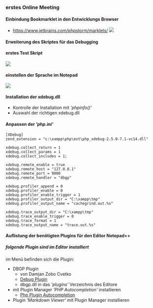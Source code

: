 ### erstes Online Meeting

#### Einbindung Bookmarklet in den Entwicklungs Browser
+ https://www.jetbrains.com/phpstorm/marklets/
![](https://i.imgur.com/6S4P90H.png)

#### Erweiterung des Skriptes für das Debugging



#### erstes Test Skript
![](https://i.imgur.com/NYRiPnP.png)



#### einstellen der Sprache im Notepad
![](https://i.imgur.com/UBsSK5K.png)

#### Installation der xdebug.dll
+ Kontrolle der Installation mit *'phpinfo()'*
+ Auswahl der richtigen xdebug.dll


#### Anpassen der *'php.ini'* 

	[XDebug]
	zend_extension = "c:\xampp\php\ext\php_xdebug-2.5.0-7.1-vc14.dll"
	
	xdebug.collect_return = 1
	xdebug.collect_params = 1
	xdebug.collect_includes = 1;
	
	xdebug.remote_enable = true
	xdebug.remote_host = "127.0.0.1"
	xdebug.remote_port = 9000
	xdebug.remote_handler = "dbgp"
	
	xdebug.profiler_append = 0
	xdebug.profiler_enable = 0
	xdebug.profiler_enable_trigger = 1
	xdebug.profiler_output_dir = "C:\xampp\tmp"
	xdebug.profiler_output_name = "cachegrind.out.%s"
	
	xdebug.trace_output_dir = "C:\xampp\tmp"
	xdebug.trace_enable_trigger = 0
	xdebug.trace_format = 1
	xdebug.trace_output_name = "trace.out.%s"

#### Auflistung der benötigten Plugins für den Editor Notepad++

##### folgende Plugin sind im Editor installiert

im Menü befinden sich die Plugin:
 +  DBGP Plugin
 	+ von Damjan Zobo Cvetko 	
 	+ [Debug Plugin](https://sourceforge.net/projects/npp-plugins/files/DBGP%20Plugin/)  
 	+ dbgp.dll in das *'plugins'* Verzeichnis des Editore
 +  mit Plugin Manager *'PHP Autocompletion'* installieren
 	+ [Php Plugin Autocompletion](https://github.com/StanDog/npp-phpautocompletion) 
 +  Plugin *'Markdown Viewer'* mit Plugin Manager installieren